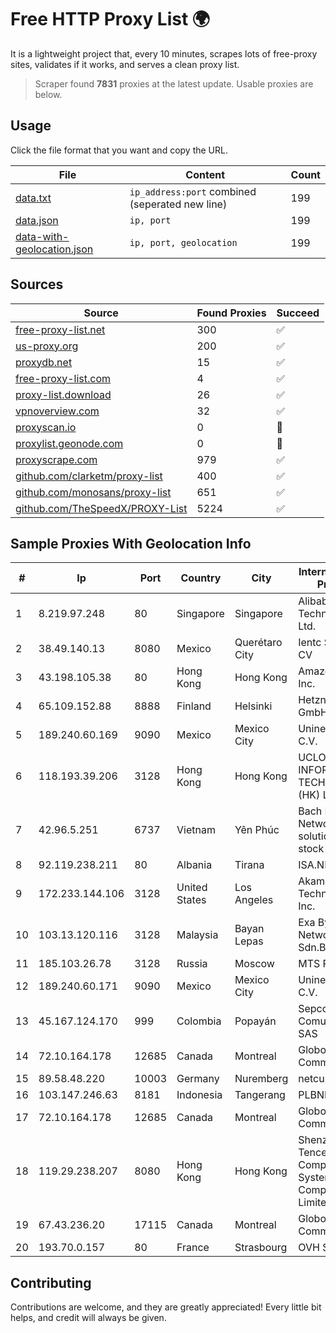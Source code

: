 
# Free HTTP Proxy List 🌍

It is a lightweight project that, every 10 minutes, scrapes lots of free-proxy sites, validates if it works, and serves a clean proxy list.


> Scraper found **7831** proxies at the latest update. Usable proxies are below.

## Usage

Click the file format that you want and copy the URL.


|File|Content|Count|
|----|-------|-----|
|[data.txt](https://raw.githubusercontent.com/themiralay/Proxy-List-World/master/data.txt)|`ip_address:port` combined (seperated new line)|199|
|[data.json](https://raw.githubusercontent.com/themiralay/Proxy-List-World/master/data.json)|`ip, port`|199|
|[data-with-geolocation.json](https://raw.githubusercontent.com/themiralay/Proxy-List-World/master/data-with-geolocation.json)|`ip, port, geolocation`|199|

## Sources

|Source|Found Proxies|Succeed|
|------|-------------|-------|
|[free-proxy-list.net](https://free-proxy-list.net)|300|✅|
|[us-proxy.org](https://www.us-proxy.org)|200|✅|
|[proxydb.net](http://proxydb.net)|15|✅|
|[free-proxy-list.com](https://free-proxy-list.com/?page=&port=&type%5B%5D=http&type%5B%5D=https&up_time=0&search=Search)|4|✅|
|[proxy-list.download](https://www.proxy-list.download/HTTP)|26|✅|
|[vpnoverview.com](https://vpnoverview.com/privacy/anonymous-browsing/free-proxy-servers)|32|✅|
|[proxyscan.io](https://www.proxyscan.io)|0|🚫|
|[proxylist.geonode.com](https://proxylist.geonode.com/api/proxy-list?limit=300&page=1&sort_by=lastChecked&sort_type=desc&protocols=http,https)|0|🚫|
|[proxyscrape.com](https://api.proxyscrape.com/v2/?request=displayproxies&protocol=http&timeout=10000&country=all&ssl=all&anonymity=all)|979|✅|
|[github.com/clarketm/proxy-list](https://raw.githubusercontent.com/clarketm/proxy-list/master/proxy-list-raw.txt)|400|✅|
|[github.com/monosans/proxy-list](https://raw.githubusercontent.com/monosans/proxy-list/main/proxies/http.txt)|651|✅|
|[github.com/TheSpeedX/PROXY-List](https://raw.githubusercontent.com/TheSpeedX/PROXY-List/master/http.txt)|5224|✅|


## Sample Proxies With Geolocation Info

|#|Ip|Port|Country|City|Internet Service Provider|
|-|--|----|-------|----|-------------------------|
|1|8.219.97.248|80|Singapore|Singapore|Alibaba (US) Technology Co., Ltd.|
|2|38.49.140.13|8080|Mexico|Querétaro City|Ientc S De RL De CV|
|3|43.198.105.38|80|Hong Kong|Hong Kong|Amazon.com, Inc.|
|4|65.109.152.88|8888|Finland|Helsinki|Hetzner Online GmbH|
|5|189.240.60.169|9090|Mexico|Mexico City|Uninet S.A. de C.V.|
|6|118.193.39.206|3128|Hong Kong|Hong Kong|UCLOUD INFORMATION TECHNOLOGY (HK) LIMITED|
|7|42.96.5.251|6737|Vietnam|Yên Phúc|Bach Kim Network solutions Join stock company|
|8|92.119.238.211|80|Albania|Tirana|ISA.NET Sh.p.k.|
|9|172.233.144.106|3128|United States|Los Angeles|Akamai Technologies, Inc.|
|10|103.13.120.116|3128|Malaysia|Bayan Lepas|Exa Bytes Network Sdn.Bhd.|
|11|185.103.26.78|3128|Russia|Moscow|MTS PJSC|
|12|189.240.60.171|9090|Mexico|Mexico City|Uninet S.A. de C.V.|
|13|45.167.124.170|999|Colombia|Popayán|Sepcom Comunicaciones SAS|
|14|72.10.164.178|12685|Canada|Montreal|GloboTech Communications|
|15|89.58.48.220|10003|Germany|Nuremberg|netcup GmbH|
|16|103.147.246.63|8181|Indonesia|Tangerang|PLBNET|
|17|72.10.164.178|12685|Canada|Montreal|GloboTech Communications|
|18|119.29.238.207|8080|Hong Kong|Hong Kong|Shenzhen Tencent Computer Systems Company Limited|
|19|67.43.236.20|17115|Canada|Montreal|GloboTech Communications|
|20|193.70.0.157|80|France|Strasbourg|OVH SAS|



## Contributing

Contributions are welcome, and they are greatly appreciated! Every
little bit helps, and credit will always be given.

